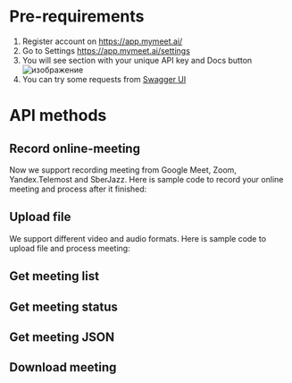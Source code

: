 # Pre-requirements
1) Register account on https://app.mymeet.ai/
2) Go to Settings https://app.mymeet.ai/settings
3) You will see section with your unique API key and Docs button
![изображение](https://github.com/MyMeetAI/API-Docs/assets/23313519/7b72261c-b4d3-462e-a6cf-1412df19b786)
4) You can try some requests from [Swagger UI](https://backend.mymeet.ai/docs/)

# API methods
## Record online-meeting
Now we support recording meeting from Google Meet, Zoom, Yandex.Telemost and SberJazz.
Here is sample code to record your online meeting and process after it finished:


## Upload file
We support different video and audio formats. 
Here is sample code to upload file and process meeting:

## Get meeting list

## Get meeting status

## Get meeting JSON

## Download meeting
